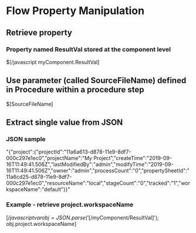 # Flow Property Manipulation #

## Retrieve property ##
### Property named ResultVal stored at the component level ###
$[/javascript myComponent.ResultVal]

## Use parameter (called SourceFileName) defined in Procedure within a procedure step ##
$[SourceFileName]

## Extract single value from JSON ##
### JSON sample ###
"{"project":{"projectId":"11a6a613-d878-11e9-8df7-000c297e1ec0","projectName":"My Project","createTime":"2019-09-16T11:49:41.506Z","lastModifiedBy":"admin","modifyTime":"2019-09-16T11:49:41.506Z","owner":"admin","processCount":"0","propertySheetId":"11a6cd25-d878-11e9-8df7-000c297e1ec0","resourceName":"local","stageCount":"0","tracked":"1","workspaceName":"default"}}"

### Example - retrieve project.workspaceName ###
$[/javascript var obj=JSON.parse('$[/myComponent/ResultVal]'); obj.project.workspaceName]
